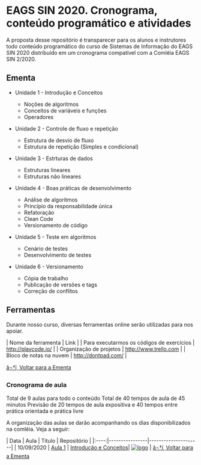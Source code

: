 # EAGS SIN 2020. Cronograma, conteúdo programático e atividades

A proposta desse repositório é transparecer para os alunos e instrutores todo conteúdo programático do curso de Sistemas de Informação do EAGS SIN 2020 distribuído em um cronograma compatível com a Comléia EAGS SIN 2/2020. 

## Ementa
* Unidade 1 - Introdução e Conceitos
  * Noções de algoritmos
  * Conceitos de variáveis e funções
  * Operadores
  
* Unidade 2 - Controle de fluxo e repetição   
   * Estrutura de desvio de fluxo
   * Estrutura de repetição (Simples e condicional)
   
* Unidade 3 - Estrturas de dados
   * Estruturas lineares
   * Estruturas não lineares
 
* Unidade 4 - Boas práticas de desenvolvimento
   * Análise de algoritmos
   * Princípio da responsabilidade única
   * Refatoração
   * Clean Code
   * Versionamento de código

* Unidade 5 - Teste em algoritmos
   * Cenário de testes
   * Desenvolvimento de testes
   
* Unidade 6 - Versionamento 
  * Cópia de trabalho
  * Publicação de versões e tags
  * Correção de conflítos     

## Ferramentas
Durante nosso curso, diversas ferramentas online serão utilizadas para nos apoiar. 

| Nome da ferramenta | Link |
| Para executarmos os códigos de exercícios | http://playcode.io/ |
| Organização de projetos | http://www.trello.com |
| Bloco de notas na nuvem | http://dontpad.com/ |

[â¬†ï¸ Voltar para a Ementa](#ementa)

### Cronograma de aula
Total de 9 aulas para todo o conteúdo
Total de 40 tempos de aula de 45 minutos
Previsão de 20 tempos de aula expositiva e 40 tempos entre prática orientada e prática livre

A organização das aulas se darão acompanhando os dias disponibilizados na comléia. Veja a seguir:

| Data | Aula          | Título | Repositório |
|:----:|----------------|---------------------|
| 10/09/2020 | [Aula 1](https://docs.google.com/presentation/d/1MoVl-hN_5S9Ap-TaRuLEStzo_LMy70a0-PIE4Q-f0m4/edit?usp=sharing) | [Introdução e Conceitos](https://speakerdeck.com/eliasnogueira/create-an-architecture-for-web-test-automation)| [![logo](http://i.imgur.com/0o48UoR.png)](https://github.com/eliasnogueira/selenium-java-bootstrap) | 
[â¬†ï¸ Voltar para a Ementa](#ementa)



